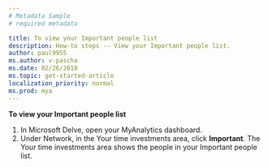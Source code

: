 ```yaml
---
# Metadata Sample
# required metadata

title: To view your Important people list
description: How-to steps -- View your Important people list. 
author: paul9955
ms.author: v-pascha
ms.date: 02/26/2018
ms.topic: get-started-article
localization_priority: normal 
ms.prod: mya
---
```


**To view your Important people list**

1. In Microsoft Delve, open your MyAnalytics dashboard.  
2. Under Network, in the Your time investments area, click **Important**. The Your time investments area shows the people in your Important people list. 